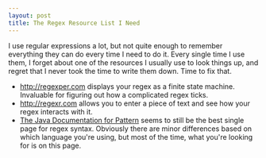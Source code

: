 ```yaml
---
layout: post
title: The Regex Resource List I Need
---
```


I use regular expressions a lot, but not quite enough to remember everything
they can do every time I need to do it. Every single time I use them, I forget
about one of the resources I usually use to look things up, and regret that I
never took the time to write them down. Time to fix that.

* http://regexper.com displays your regex as a finite state machine.
Invaluable for figuring out how a complicated regex ticks.
* http://regexr.com allows you to enter a piece of text and see how your regex
interacts with it.
* [The Java Documentation for Pattern](http://docs.oracle.com/javase/7/docs/api/java/util/regex/Pattern.html) seems to still be the best single page for regex syntax. Obviously there are minor differences based on which language you're using, but most of the time, what you're looking for is on this page.
